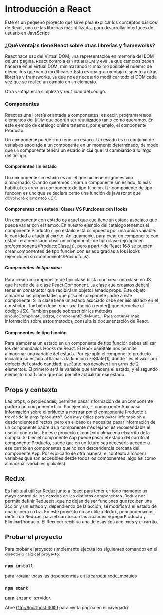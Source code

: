 # Introducción a React

Este es un pequeño proyecto que sirve para explicar los conceptos básicos de React, una de las librerías más utilizadas para desarrollar interfaces de usuario en JavaScript

### ¿Qué ventajas tiene React sobre otras librerías y frameworks?

React hace uso del Virtual DOM, una representación en memoria del DOM de una página. React controla el Virtual DOM y evalúa qué cambios deben hacerse en el Virtual DOM, minimazando lo máximo posible el núemro de elementos que van a modificarse. Esto es una gran ventaja respecto a otras librerías y frameworks, ya que no es necesario modificar todo el DOM cada vez que se realice un cambio en un elemento.

Otra ventaja es la simpleza y reutilidad del código.

### Componentes 

React es una librería orientada a componentes, es decir, programaremos elementos del DOM que podrán ser reutilizados tanto como queramos. En este ejemplo de catálogo online tenemos, por ejemplo, el componente Producto.

Un componente puede o no tener un estado. Un estado es un conjunto de variables asociado a un componente en un momento determinado, de modo que un componente tendrá un estado inicial que irá cambiando a lo largo del tiempo. 

#### Componentes sin estado

Un componente sin estado es aquel que no tiene ningún estado almacenado. Cuando queremos crear un componente sin estado, lo más habitual es crear un componente de tipo función. Un componente de tipo funcoón es uno que se declara como una función de javascript que devolverá elementos JSX.

#### Componentes con estado: Clases VS Funciones con Hooks

Un componente con estado es aquel que que tiene un estado asociado que puede variar con el tiempo. En nuestro ejemplo del catálogo tenemos el componente Producto cuyo estado está compuesto por una única variable: la cantidad a añadir al carrito. Antiguamente, para crear un componente con estado era necesario crear un componente de tipo clase (ejemplo en src/components/ProductoClase.js), pero a partir de React 16.8 se pueden crear componentes de tipo función con estado gracias a los Hooks (ejemplo en src/components/Producto.js).

##### Componentes de tipo clase

Para crear un componente de tipo clase basta con crear una clase en JS que herede de la clase React.Component. La clase que creamos deberá tener un constructor que recibirá un objeto llamado props. Este objeto almacena las propiedades que pasa el componete padre a este componente. Si la clase tiene un estado asociado debe ser inicializado en el constrctor. También debe tener una función render() que devuelve el código JSX. También puede sobrescribir los métodos shouldComponetUpdate, componentDidMount... Para obtener más información sobre estos métodos, consulta la documentación de React.

#### Componentes de tipo función 

Para alamcenar un estado en un componente de tipo función debes utilizar los denomindados Hooks de React. El Hook useState nos permite almacenar una variable del estado. Por ejemplo el componente producto inicializa su estado al llamar a la función useState(1), donde 1 es el valor por defecto del estado cantidad. useState nos devolverá un array de 2 elementos. El primero será la variable que almacena el estado, y el segundo elemento una fución que nos permite actualizar ese estado. 

## Props y contexto

Las props, o propiedades, permiten pasar información de un componente padre a un componente hijo. Por ejemplo, el componente App pasa información sobre el priducto a mostrar por el componente Producto a través de la prop "producto". Son muy útiles para pasar información a desdendientes directos, pero en el caso de necesitar pasar información de un componente padre a un componente más lejano, es recomendable el uso de contextos. En este proyecto el contexto almacena el carrito de la compra. Si bien el componente App puede pasar el estado del carrito al componente Producto, puede que en un futuro sea necesario acceder a ese carrito en componentes que no son descendencia cercana del componente App. Por explicarlo de otra manera, el contexto almacena variables que son accesibles desde todos los componentes (algo así como almacenar variables globales).

## Redux

Es habitual utilizar Redux junto a React para tener en todo momento un mayo control de los estados de los distintos componentes. Redux nos permite definir Reducers, que no dejan de ser funciones que reciben una accion y un estado y, dependiendo de la acción, se modificará el estado de una manera u otra. En este proyecto no se utiliza Redux, pero poderíamos definir un Reducer para el carrito con las acciones AgregarProducto y EliminarProducto. El Reducer recibiría una de esas dos acciones y el carrito. 

## Probar el proyecto

Para probar el proyecto simplemente ejecuta los siguientes comandos en el directorio raíz del proyecto:

### `npm install`
para instalar todas las dependencias en la carpeta node_modules

### `npm start`
para lanzar el servidor.

Abre [http://localhost:3000](http://localhost:3000) para ver la página en el navegador
